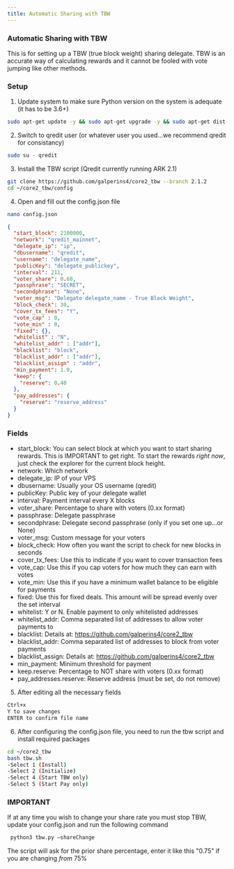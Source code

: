 ```yaml
---
title: Automatic Sharing with TBW
---
```


### Automatic Sharing with TBW

This is for setting up a TBW (true block weight) sharing delegate.  TBW is an accurate way of calculating rewards and it cannot be fooled with vote jumping like other methods.

### Setup

1. Update system to make sure Python version on the system is adequate (it has to be 3.6+)
```bash
sudo apt-get update -y && sudo apt-get upgrade -y && sudo apt-get dist-upgrade -y
```
2. Switch to qredit user (or whatever user you used...we recommend qredit for consistancy)
```bash
sudo su - qredit
```
3. Install the TBW script (Qredit currently running ARK 2.1)
```bash
git clone https://github.com/galperins4/core2_tbw --branch 2.1.2
cd ~/core2_tbw/config
```
4. Open and fill out the config.json file
```bash
nano config.json
```

```json
{
  "start_block": 2100000,
  "network": "qredit_mainnet",
  "delegate_ip": "ip",
  "dbusername": "qredit",
  "username": "delegate_name",
  "publicKey": "delegate_publickey",
  "interval": 211,
  "voter_share": 0.60,
  "passphrase": "SECRET",
  "secondphrase": "None",
  "voter_msg": "Delegate delegate_name - True Block Weight",
  "block_check": 30,
  "cover_tx_fees": "Y",
  "vote_cap" : 0,
  "vote_min" : 0,
  "fixed": {},
  "whitelist" : "N",
  "whitelist_addr" : ["addr"],
  "blacklist": "block",
  "blacklist_addr" : ["addr"],
  "blacklist_assign" : "addr",
  "min_payment": 1.0,
  "keep": {
    "reserve": 0.40
  },
  "pay_addresses": {
    "reserve": "reserve_address"
  }
}
```

### Fields
- start_block: You can select block at which you want to start sharing rewards.  This is IMPORTANT to get right.  To start the rewards *right now*, just check the explorer for the current block height. 
- network: Which network
- delegate_ip: IP of your VPS
- dbusername: Usually your OS username (qredit)
- publicKey: Public key of your delegate wallet
- interval: Payment interval every X blocks
- voter_share: Percentage to share with voters (0.xx format) 
- passphrase: Delegate passphrase
- secondphrase: Delegate second passphrase (only if you set one up...or None)
- voter_msg: Custom message for your voters
- block_check: How often you want the script to check for new blocks in seconds 
- cover_tx_fees: Use this to indicate if you want to cover transaction fees
- vote_cap: Use this if you cap voters for how much they can earn with votes 
- vote_min: Use this if you have a minimum wallet balance to be eligible for payments 
- fixed: Use this for fixed deals. This amount will be spread evenly over the set interval 
- whitelist: Y or N. Enable payment to only whitelisted addresses
- whitelist_addr: Comma separated list of addresses to allow voter payments to 
- blacklist: Details at: https://github.com/galperins4/core2_tbw
- blacklist_addr: Comma separated list of addresses to block from voter payments 
- blacklist_assign: Details at: https://github.com/galperins4/core2_tbw 
- min_payment: Minimum threshold for payment
- keep.reserve: Percentage to NOT share with voters (0.xx format) 
- pay_addresses.reserve: Reserve address (must be set, do not remove)

5. After editing all the necessary fields
```bash
Ctrl+x
Y to save changes
ENTER to confirm file name
```

6. After configuring the config.json file, you need to run the tbw script and install required packages
```bash
cd ~/core2_tbw
bash tbw.sh
-Select 1 (Install)
-Select 2 (Initialize)
-Select 4 (Start TBW only)
-Select 5 (Start Pay only)
```

### IMPORTANT

If at any time you wish to change your share rate you must stop TBW, update your config.json and run the following command
```bash
 python3 tbw.py –shareChange
```
The script will ask for the prior share percentage, enter it like this "0.75" if you are changing *from* 75%